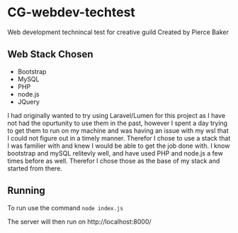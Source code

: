 # CG-webdev-techtest
Web development technincal test for creative guild
Created by Pierce Baker

## Web Stack Chosen
* Bootstrap
* MySQL
* PHP
* node.js
* JQuery

I had originally wanted to try using Laravel/Lumen for this project as I have not had the opurtunity to use them in the past, however I spent a day trying to get them to run on my machine and was having an issue with my wsl that I could not figure out in a timely manner. Therefor I chose to use a stack that I was familier with and knew I would be able to get the job done with. I know bootstrap and mySQL relitevly well, and have used PHP and node.js a few times before as well. Therefor I chose those as the base of my stack and started from there.

## Running
To run use the command `node index.js`

The server will then run on http://localhost:8000/

